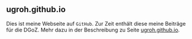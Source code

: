 ## ugroh.github.io

Dies ist meine Webseite auf `GitHub`. Zur Zeit enthält diese meine Beiträge für die DGoZ. Mehr dazu in der Beschreibung zu Seite <a href="ugroh.github.io">ugroh.github.io</a>.
